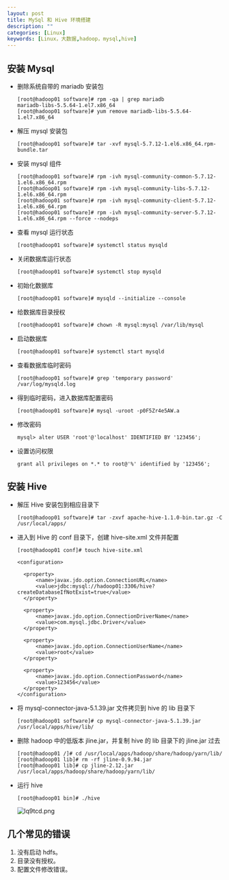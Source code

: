 ```yaml
---
layout: post
title: MySql 和 Hive 环境搭建
description: ""
categories: [Linux]
keywords: [Linux，大数据,hadoop，mysql,hive]
---
```


## 安装 Mysql

- 删除系统自带的 mariadb 安装包

  ```shell
  [root@hadoop01 software]# rpm -qa | grep mariadb
  mariadb-libs-5.5.64-1.el7.x86_64
  [root@hadoop01 software]# yum remove mariadb-libs-5.5.64-1.el7.x86_64
  ```

- 解压 mysql 安装包

  ```shell
  [root@hadoop01 software]# tar -xvf mysql-5.7.12-1.el6.x86_64.rpm-bundle.tar 
  ```

- 安装 mysql 组件

  ```shell
  [root@hadoop01 software]# rpm -ivh mysql-community-common-5.7.12-1.el6.x86_64.rpm 
  [root@hadoop01 software]# rpm -ivh mysql-community-libs-5.7.12-1.el6.x86_64.rpm 
  [root@hadoop01 software]# rpm -ivh mysql-community-client-5.7.12-1.el6.x86_64.rpm 
  [root@hadoop01 software]# rpm -ivh mysql-community-server-5.7.12-1.el6.x86_64.rpm --force --nodeps
  ```

- 查看 mysql 运行状态

  ```shell
  [root@hadoop01 software]# systemctl status mysqld
  ```

- 关闭数据库运行状态

  ```shell
  [root@hadoop01 software]# systemctl stop mysqld
  ```

- 初始化数据库

  ```shell
  [root@hadoop01 software]# mysqld --initialize --console
  ```

- 给数据库目录授权

  ```shell
  [root@hadoop01 software]# chown -R mysql:mysql /var/lib/mysql
  ```

- 启动数据库

  ```shell
  [root@hadoop01 software]# systemctl start mysqld
  ```

- 查看数据库临时密码

  ```shell
  [root@hadoop01 software]# grep 'temporary password' /var/log/mysqld.log
  ```

- 得到临时密码，进入数据库配置密码

  ```
  [root@hadoop01 software]# mysql -uroot -p0F5Zr4e5AW.a
  ```
- 修改密码

  ```mysql
  mysql> alter USER 'root'@'localhost' IDENTIFIED BY '123456';
  ```

- 设置访问权限

  ```mysql
  grant all privileges on *.* to root@'%' identified by '123456';
  ```

## 安装 Hive

- 解压 Hive 安装包到相应目录下

  ```shell
  [root@hadoop01 software]# tar -zxvf apache-hive-1.1.0-bin.tar.gz -C /usr/local/apps/
  ```

- 进入到 Hive 的 conf 目录下，创建 hive-site.xml 文件并配置

  ```shell
  [root@hadoop01 conf]# touch hive-site.xml
  ```

  

  ```shell
  <configuration>
  
  	<property>
  		<name>javax.jdo.option.ConnectionURL</name>
  		<value>jdbc:mysql://hadoop01:3306/hive?createDatabaseIfNotExist=true</value>
  	</property>
  	
  	<property>
  		<name>javax.jdo.option.ConnectionDriverName</name>
  		<value>com.mysql.jdbc.Driver</value>
  	</property>
  	
  	<property>
  		<name>javax.jdo.option.ConnectionUserName</name>
  		<value>root</value>
  	</property>
  	
  	<property>
  		<name>javax.jdo.option.ConnectionPassword</name>
  		<value>123456</value>
  	</property>
  </configuration>
  ```

- 将 mysql-connector-java-5.1.39.jar 文件拷贝到 hive 的 lib 目录下

  ```shell
  [root@hadoop01 software]# cp mysql-connector-java-5.1.39.jar /usr/local/apps/hive/lib/
  ```

- 删除 hadoop 中的低版本 jline.jar，并复制 hive 的 lib 目录下的 jline.jar 过去

  ```shell
  [root@hadoop01 /]# cd /usr/local/apps/hadoop/share/hadoop/yarn/lib/
  [root@hadoop01 lib]# rm -rf jline-0.9.94.jar 
  [root@hadoop01 lib]# cp jline-2.12.jar /usr/local/apps/hadoop/share/hadoop/yarn/lib/
  ```

- 运行 hive

  ```shell
  [root@hadoop01 bin]# ./hive
  ```

  ![lq9tcd.png](https://s2.ax1x.com/2020/01/14/lq9tcd.png)

## 几个常见的错误

1. 没有启动 hdfs。
2. 目录没有授权。
3. 配置文件修改错误。
